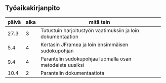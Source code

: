 Työaikakirjanpito
------------------
päivä | aika | mitä tein
------|------|-----------
27.3 | 3 | Tutustuin harjoitustyön vaatimuksiin ja loin dokumentaation
5.4 | 4 | Kertasin JFramea ja loin ensimmäisen sudokupohjan
9.4 | 4 | Parantelin sudokupohjaa luomalla osan metodeista uusiksi
10.4 | 2 | Parantelin dokumentaatiota
